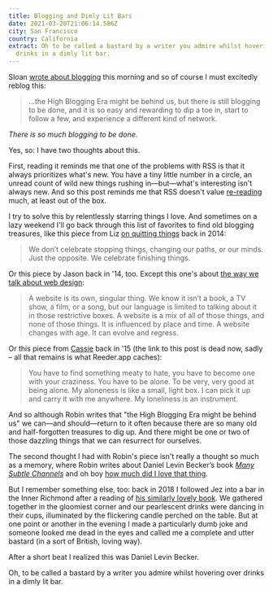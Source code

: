 ```yaml
---
title: Blogging and Dimly Lit Bars
date: 2021-03-20T21:06:14.586Z
city: San Francisco
country: California
extract: Oh to be called a bastard by a writer you admire whilst hovering over
  drinks in a dimly lit bar.
---
```

Sloan [wrote about blogging](https://www.robinsloan.com/notes/many-subtle-channels/) this morning and so of course I must excitedly reblog this:

> ...the High Blogging Era might be behind us, but there is still blogging to be done, and it is so easy and rewarding to dip a toe in, start to follow a few, and experience a different kind of network.

_There is so much blogging to be done._ 

Yes, so: I have two thoughts about this. 

First, reading it reminds me that one of the problems with RSS is that it always prioritizes what's new. You have a tiny little number in a circle, an unread count of wild new things rushing in—but—what's interesting isn't always new. And so this post reminds me that RSS doesn't value [re-reading](https://aworkinglibrary.com/writing/case-for-rereading) much, at least out of the box. 

I try to solve this by relentlessly starring things I love. And sometimes on a lazy weekend I'll go back through this list of favorites to find old blogging treasures, like this piece from Liz [on quitting things](https://bobulate.com/2014/10/on-starting/) back in 2014:

> We don’t celebrate stopping things, changing our paths, or our minds. Just the opposite. We celebrate finishing things.

Or this piece by Jason back in '14, too. Except this one's about [the way we talk about web design](http://jasonsantamaria.com/articles/discourse-in-web-design):

> A website is its own, singular thing. We know it isn’t a book, a TV show, a film, or a song, but our language is limited to talking about it in those restrictive boxes. A website is a mix of all of those things, and none of those things. It is influenced by place and time. A website changes with age. It can evolve and regress.

Or this piece from [Cassie](https://twitter.com/cassmarketos) back in '15 (the link to this post is dead now, sadly – all that remains is what Reeder.app caches): 

> You have to find something meaty to hate, you have to become one with your craziness. You have to be alone. To be very, very good at being alone. My aloneness is like a small, light box. I can pick it up and carry it with me anywhere. My loneliness is an instrument.

And so although Robin writes that "the High Blogging Era might be behind us" we can—and should—return to it often because there are so many old and half-forgotten treasures to dig up. And there might be one or two of those dazzling things that we can resurrect for ourselves.

The second thought I had with Robin's piece isn't really a thought so much as a memory, where Robin writes about Daniel Levin Becker’s book [_Many Subtle Channels_](https://bookshop.org/books/many-subtle-channels-in-praise-of-potential-literature/9780674065772) and oh boy [how much did I love that thing](https://www.robinrendle.com/adventures/potential-typography-and-the-oulipo). 

But I remember something else, too: back in 2018 I followed Jez into a bar in the Inner Richmond after a reading of [his similarly lovely book](https://bookshop.org/books/dictionary-stories-short-fictions-and-other-findings/9780062652614). We gathered together in the gloomiest corner and our pearlescent drinks were dancing in their cups, illuminated by the flickering candle perched on the table. But at one point or another in the evening I made a particularly dumb joke and someone looked me dead in the eyes and called me a complete and utter bastard (in a sort of British, loving way).

After a short beat I realized this was Daniel Levin Becker.

Oh, to be called a bastard by a writer you admire whilst hovering over drinks in a dimly lit bar.